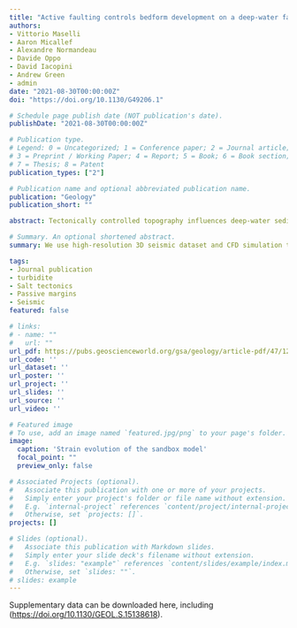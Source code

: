 ```yaml
---
title: "Active faulting controls bedform development on a deep-water fan "
authors:
- Vittorio Maselli
- Aaron Micallef
- Alexandre Normandeau
- Davide Oppo
- David Iacopini
- Andrew Green
- admin
date: "2021-08-30T00:00:00Z"
doi: "https://doi.org/10.1130/G49206.1"

# Schedule page publish date (NOT publication's date).
publishDate: "2021-08-30T00:00:00Z"

# Publication type.
# Legend: 0 = Uncategorized; 1 = Conference paper; 2 = Journal article;
# 3 = Preprint / Working Paper; 4 = Report; 5 = Book; 6 = Book section;
# 7 = Thesis; 8 = Patent
publication_types: ["2"]

# Publication name and optional abbreviated publication name.
publication: "Geology"
publication_short: ""

abstract: Tectonically controlled topography influences deep-water sedimentary systems. Using 3-D seismic reflection data from the Levant Basin, eastern Mediterranean Sea, we investigate the spatial and temporal evolution of bedforms on a deep-water fan cut by an active normal fault. In the footwall, the fan comprises cyclic steps and antidunes along its axial and external portions, respectively, which we interpret to result from the spatial variation in flow velocity due to the loss of confinement at the canyon mouth. Conversely, in the hanging wall, the seafloor is nearly featureless at seismic scale. Numerical modeling of turbidity currents shows that the fault triggers a hydraulic jump that suppresses the flow velocity downstream, which thus explains the lack of visible bedforms basinward. This study shows that the topography generated by active normal faulting controls the downslope evolution of turbidity currents and the associated bedforms and that seafloor geomorphology can be used to evince syn-tectonic deposition.

# Summary. An optional shortened abstract.
summary: We use high-resolution 3D seismic dataset and CFD simulation to study a deepwater fan located in the footwall of a normal fault.

tags:
- Journal publication
- turbidite
- Salt tectonics
- Passive margins
- Seismic
featured: false

# links:
# - name: ""
#   url: ""
url_pdf: https://pubs.geoscienceworld.org/gsa/geology/article-pdf/47/12/1122/4870133/1122.pdf
url_code: ''
url_dataset: ''
url_poster: ''
url_project: ''
url_slides: ''
url_source: ''
url_video: ''

# Featured image
# To use, add an image named `featured.jpg/png` to your page's folder. 
image:
  caption: 'Strain evolution of the sandbox model'
  focal_point: ""
  preview_only: false

# Associated Projects (optional).
#   Associate this publication with one or more of your projects.
#   Simply enter your project's folder or file name without extension.
#   E.g. `internal-project` references `content/project/internal-project/index.md`.
#   Otherwise, set `projects: []`.
projects: []

# Slides (optional).
#   Associate this publication with Markdown slides.
#   Simply enter your slide deck's filename without extension.
#   E.g. `slides: "example"` references `content/slides/example/index.md`.
#   Otherwise, set `slides: ""`.
# slides: example
---
```


Supplementary data can be downloaded here, including (https://doi.org/10.1130/GEOL.S.15138618).
